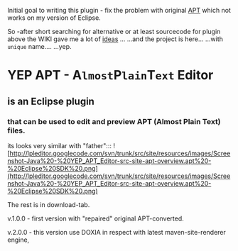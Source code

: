 Initial goal to writing this plugin - fix the problem with original [APT](http://apteditor.sourceforge.net/) which not works on my version of Eclipse.

So -after short searching for alternative or at least sourcecode for plugin above the WIKI gave me a lot of [ideas](http://en.wikipedia.org/wiki/Lightweight_markup_language) ...
...and the project is here...
...with `unique` name....
...yep.

# YEP APT - A`lmost`P`lain`T`ext` Editor #
## is an Eclipse plugin ##
### that can be used to edit and preview APT (Almost Plain Text) files. ###

its looks very similar with "father":::
![http://lpleditor.googlecode.com/svn/trunk/src/site/resources/images/Screenshot-Java%20-%20YEP_APT_Editor-src-site-apt-overview.apt%20-%20Eclipse%20SDK%20.png](http://lpleditor.googlecode.com/svn/trunk/src/site/resources/images/Screenshot-Java%20-%20YEP_APT_Editor-src-site-apt-overview.apt%20-%20Eclipse%20SDK%20.png)



The rest is in download-tab.

v.1.0.0 - first version with "repaired" original APT-converted.

v.2.0.0 - this version use DOXIA in respect with latest maven-site-renderer engine,